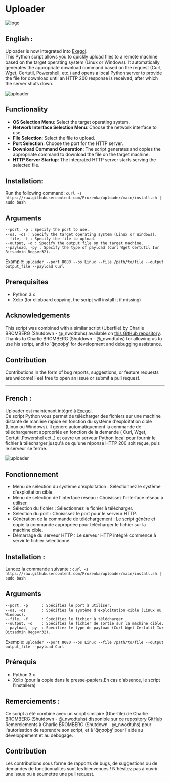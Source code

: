 # Uploader
![logo](https://hacking-france.fr/wp-content/uploads/2024/08/OIG3.hB36-150x150.jpg)
## English :
Uploader is now integrated into <a href="https://github.com/ThePorgs/Exegol" target="_blank">Exegol</a>. <br>
This Python script allows you to quickly upload files to a remote machine based on the target operating system (Linux or Windows). It automatically generates the appropriate download command based on the request (Curl, Wget, Certutil, Powershell, etc.) and opens a local Python server to provide the file for download until an HTTP 200 response is received, after which the server shuts down.

![uploader](https://github.com/Frozenka/uploader/assets/13807685/b0bc7142-8a30-4cc7-8162-8c9145047973)

## Functionality
- **OS Selection Menu**: Select the target operating system.
- **Network Interface Selection Menu**: Choose the network interface to use.
- **File Selection**: Select the file to upload.
- **Port Selection**: Choose the port for the HTTP server.
- **Download Command Generation**: The script generates and copies the appropriate command to download the file on the target machine.
- **HTTP Server Startup**: The integrated HTTP server starts serving the selected file.

## Installation:
Run the following command:
`curl -s https://raw.githubusercontent.com/Frozenka/uploader/main/install.sh | sudo bash`

## Arguments
```
--port, -p : Specify the port to use.
--os, -os : Specify the target operating system (Linux or Windows).
--file, -f : Specify the file to upload.
--output, -o : Specify the output file on the target machine.
--payload, -py : Specify the type of payload (Curl Wget Certutil Iwr Bitsadmin Regsvr32).
```



Example:
`uploader --port 8080 --os Linux --file /path/to/file --output output_file --payload Curl`

## Prerequisites
- Python 3.x
- Xclip (for clipboard copying, the script will install it if missing)

## Acknowledgements
This script was combined with a similar script (Uberfile) by Charlie BROMBERG (Shutdown - @_nwodtuhs) available on [this GitHub repository](https://github.com/ShutdownRepo/uberfile). Thanks to Charlie BROMBERG (Shutdown - @_nwodtuhs) for allowing us to use his script, and to 'ֆŋσσƥყ' for development and debugging assistance.

## Contribution
Contributions in the form of bug reports, suggestions, or feature requests are welcome! Feel free to open an issue or submit a pull request.

---------------------------------------------------------------------
## French :
Uploader est maintenant intégré à <a href="https://github.com/ThePorgs/Exegol" target="_blank">Exegol</a>.<br>
Ce script Python vous permet de télécharger des fichiers sur une machine distante de manière rapide en fonction du système d'exploitation cible (Linux ou Windows). 
Il génère automatiquement la commande de téléchargement appropriée en fonction de la demande ( Curl, Wget, Certutil,Powershel ect..) et ouvre un serveur Python local pour fournir le fichier à télécharger jusqu'à ce qu'une réponse HTTP 200 soit reçue, 
puis le serveur se ferme.

![uploader](https://github.com/Frozenka/uploader/assets/13807685/b0bc7142-8a30-4cc7-8162-8c9145047973)

## Fonctionnement
- Menu de sélection du système d'exploitation : Sélectionnez le système d'exploitation cible.
- Menu de sélection de l'interface réseau : Choisissez l'interface réseau à utiliser.
- Sélection du fichier : Sélectionnez le fichier à télécharger.
- Sélection du port : Choisissez le port pour le serveur HTTP.
- Génération de la commande de téléchargement : Le script génère et copie la commande appropriée pour télécharger le fichier sur la machine cible.
- Démarrage du serveur HTTP : Le serveur HTTP intégré commence à servir le fichier sélectionné.

## Installation :
Lancez la commande suivante :
`curl -s https://raw.githubusercontent.com/Frozenka/uploader/main/install.sh | sudo bash`

## Arguments
```
--port, -p      : Spécifiez le port à utiliser.
--os, -os       : Spécifiez le système d'exploitation cible (Linux ou Windows).
--file, -f      : Spécifiez le fichier à télécharger.
--output, -o    : Spécifiez le fichier de sortie sur la machine cible.
--payload, -py  : Spécifiez le type de payload (Curl Wget Certutil Iwr Bitsadmin Regsvr32).
```

Exemple:
`uploader --port 8080 --os Linux --file /path/to/file --output output_file --payload Curl`

## Prérequis
- Python 3.x
- Xclip (pour la copie dans le presse-papiers,En cas d'absence, le script l'installera)


## Remerciements :
Ce script a été combiné avec un script similaire (Uberfile) de Charlie BROMBERG (Shutdown - @_nwodtuhs) disponible sur [ce repository GitHub](https://github.com/ShutdownRepo/uberfile)
Remerciements à Charlie BROMBERG (Shutdown - @_nwodtuhs) pour l'autorisation de reprendre son script, et à 'ֆŋσσƥყ' pour l'aide au développement et au débogage.

## Contribution
Les contributions sous forme de rapports de bugs, de suggestions ou de demandes de fonctionnalités sont les bienvenues ! 
N'hésitez pas à ouvrir une issue ou à soumettre une pull request.

